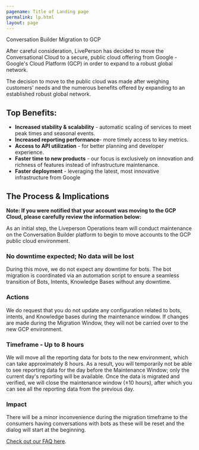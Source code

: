 ```yaml
---
pagename: Title of Landing page
permalink: lp.html
layout: page
---
```


<div class="card-container">
  <div id="success-stories" class="welcome-card lp-default">
      <p class="success-stories-header">Conversation Builder Migration to GCP</p>
  </div>
</div>

After careful consideration, LivePerson has decided to move the Conversational Cloud to a secure, public cloud offering from Google - Google's Cloud Platform (GCP) in order to expand to a robust global network.

The decision to move to the public cloud was made after weighing customers' needs and the numerous benefits offered by expanding to an established robust global network.
 
## Top Benefits:
* **Increased stability & scalability** - automatic scaling of services to meet peak times and seasonal events.
* **Increased reporting performance**- more timely access to key metrics. 
* **Access to API utilization** - for better planning and developer experience.
* **Faster time to new products**  - our focus is exclusively on innovation and richness of features instead of infrastructure maintenance. 
* **Faster deployment** - leveraging the latest, most innovative infrastructure from Google
 
## The Process & Implications
**Note: If you were notified that your account was moving to the GCP Cloud, please carefully review the information below:**

As an initial step, the Liveperson Operations team will conduct maintenance on the Conversation Builder platform to begin to move accounts to the GCP public cloud environment.

### No downtime expected; No data will be lost 
During this move, we do not expect any downtime for bots. The bot migration is coordinated via an automation script to ensure a seamless transition of Bots, Intents, Knowledge Bases without any downtime.  

### Actions
We do request that you do not update any configuration related to bots, intents, and Knowledge bases during the maintenance window. If changes are made during the Migration Window, they will not be carried over to the new GCP environment.

### Timeframe - Up to 8 hours
We will move all the reporting data for bots to the new environment, which can take approximately 8 hours.  As a result, you will temporarily not be able to see reporting data for the day before the Maintenance Window; only the current day's reporting will be available. Once the data is migrated and verified, we will close the maintenance window (±10 hours), after which you can see all the reporting data from the previous day.

### Impact
There will be a minor inconvenience during the migration timeframe to the consumers having conversations with bots as these will be reset and the dialog will start at the beginning.


[Check out our FAQ here](/conversation-builder-migration-to-gco-faqs.html).


<style>
nav.breadcrumbs {
    display: none;
}
</style>